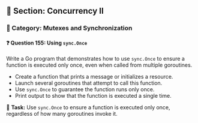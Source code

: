 ## 📘 Section: Concurrency II  
### 🔹 Category: Mutexes and Synchronization  
#### ❓ Question 155: Using `sync.Once`

Write a Go program that demonstrates how to use `sync.Once` to ensure a function is executed only once, even when called from multiple goroutines.

- Create a function that prints a message or initializes a resource.
- Launch several goroutines that attempt to call this function.
- Use `sync.Once` to guarantee the function runs only once.
- Print output to show that the function is executed a single time.

🔧 **Task:** Use `sync.Once` to ensure a function is executed only once, regardless of how many goroutines invoke it.
